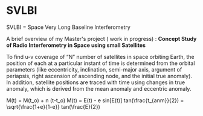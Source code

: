 # SVLBI

SVLBI = Space Very Long Baseline Interferometry

A brief overview of my Master's project ( work in progress) :  **Concept Study of Radio Interferometry in Space using small Satellites**

To find u-v coverage of “N” number of satellites in space orbiting Earth, the position of each at
a particular instant of time is determined from the orbital parameters (like eccentricity, inclination,
semi-major axis, argument of periapsis, right ascension of ascending node, and the initial true
anomaly). In addition, satellite positions are traced with time using changes in true anomaly, which
is derived from the mean anomaly and eccentric anomaly.

M(t) = M(t_o) + n (t-t_o)
M(t) = E(t) - e sin[E(t)]
tan(\frac{t_{anm}}{2}) = \sqrt{\frac{1+e}{1-e}} tan(\frac{E}{2})
